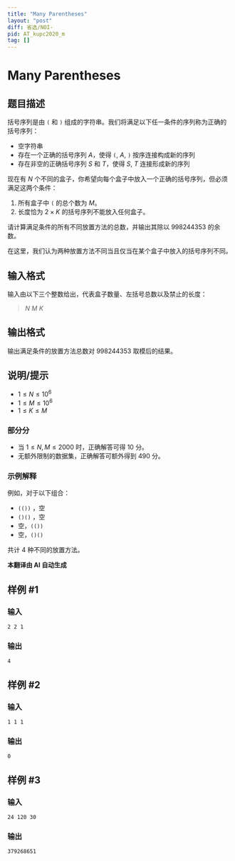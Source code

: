 ```yaml
---
title: "Many Parentheses"
layout: "post"
diff: 省选/NOI-
pid: AT_kupc2020_m
tag: []
---
```


# Many Parentheses

## 题目描述

括号序列是由 `(` 和 `)` 组成的字符串。我们将满足以下任一条件的序列称为正确的括号序列：

- 空字符串
- 存在一个正确的括号序列 $A$，使得 `(`, $A$, `)` 按序连接构成新的序列
- 存在非空的正确括号序列 $S$ 和 $T$，使得 $S$, $T$ 连接形成新的序列

现在有 $N$ 个不同的盒子，你希望向每个盒子中放入一个正确的括号序列，但必须满足这两个条件：

1. 所有盒子中 `(` 的总个数为 $M$。
2. 长度恰为 $2 \times K$ 的括号序列不能放入任何盒子。

请计算满足条件的所有不同放置方法的总数，并输出其除以 $998244353$ 的余数。

在这里，我们认为两种放置方法不同当且仅当在某个盒子中放入的括号序列不同。

## 输入格式

输入由以下三个整数给出，代表盒子数量、左括号总数以及禁止的长度：

> $N$ $M$ $K$

## 输出格式

输出满足条件的放置方法总数对 $998244353$ 取模后的结果。

## 说明/提示

- $1 \leq N \leq 10^6$
- $1 \leq M \leq 10^6$
- $1 \leq K \leq M$

### 部分分

- 当 $1 \leq N, M \leq 2000$ 时，正确解答可得 $10$ 分。
- 无额外限制的数据集，正确解答可额外得到 $490$ 分。

### 示例解释

例如，对于以下组合：
- `(())` ，空
- `()()` ，空
- 空，`(())`
- 空，`()()`

共计 $4$ 种不同的放置方法。

 **本翻译由 AI 自动生成**

## 样例 #1

### 输入

```
2 2 1
```

### 输出

```
4
```

## 样例 #2

### 输入

```
1 1 1
```

### 输出

```
0
```

## 样例 #3

### 输入

```
24 120 30
```

### 输出

```
379268651
```

